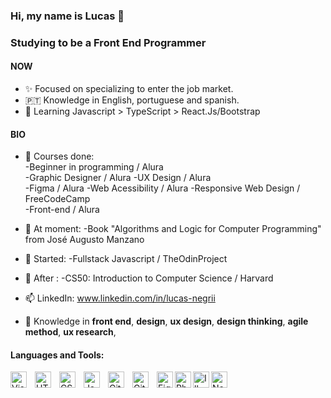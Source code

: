 ### Hi, my name is Lucas 👋

### Studying to be a Front End Programmer

#### NOW

- ✨ Focused on specializing to enter the job market.
- 🇵🇹   Knowledge in English, portuguese and spanish.
- 🌱 Learning Javascript > TypeScript > React.Js/Bootstrap


#### BIO

- 📄 Courses done:   
      -Beginner in programming / Alura  
      -Graphic Designer / Alura
      -UX Design / Alura  
      -Figma / Alura
      -Web Acessibility / Alura
      -Responsive Web Design / FreeCodeCamp  
      -Front-end / Alura  
      

- 📑 At moment: 
      -Book "Algorithms and Logic for Computer Programming" from José Augusto Manzano 
      
- 📑 Started:
      -Fullstack Javascript / TheOdinProject  
      
- 📑 After :
      -CS50: Introduction to Computer Science / Harvard  

- 📫 LinkedIn: www.linkedin.com/in/lucas-negrii
- 💬 Knowledge in **front end**, **design**, **ux design**, **design thinking**, **agile method**, **ux research**,

#### Languages and Tools:

<img align="left" alt="Visual Studio Code" width="26px" src="https://cdn.jsdelivr.net/gh/devicons/devicon/icons/vscode/vscode-original.svg" style="padding-right:10px;" />
<img align="left" alt="HTML5" width="26px" src="https://cdn.jsdelivr.net/gh/devicons/devicon/icons/html5/html5-original.svg" style="padding-right:10px;" />
<img align="left" alt="CSS3" width="26px" src="https://cdn.jsdelivr.net/gh/devicons/devicon/icons/css3/css3-original.svg" style="padding-right:10px;" />
<img align="left" alt="JavaScript" width="26px" src="https://cdn.jsdelivr.net/gh/devicons/devicon/icons/javascript/javascript-original.svg" style="padding-right:10px;" />
<img align="left" alt="Git" width="26px" src="https://cdn.jsdelivr.net/gh/devicons/devicon/icons/git/git-original.svg" style="padding-right:10px;" />
<img align="left" alt="GitHub" width="26px" src="https://user-images.githubusercontent.com/3369400/139447912-e0f43f33-6d9f-45f8-be46-2df5bbc91289.png" style="padding-right:10px;" />
<img align="left" alt="Figma" width="26px" height="26px" src="https://upload.wikimedia.org/wikipedia/commons/3/33/Figma-logo.svg" />
<img align="left" alt="Photoshop" width="26px" src="https://upload.wikimedia.org/wikipedia/commons/thumb/2/20/Photoshop_CC_icon.png/800px-Photoshop_CC_icon.png" />
<img align="left" alt="Illustrator" width="26px" src="https://upload.wikimedia.org/wikipedia/commons/thumb/f/fb/Adobe_Illustrator_CC_icon.svg/800px-Adobe_Illustrator_CC_icon.svg.png" />
<img align="left" alt="Notion" width="26px" src="https://upload.wikimedia.org/wikipedia/commons/thumb/4/45/Notion_app_logo.png/120px-Notion_app_logo.png" />

